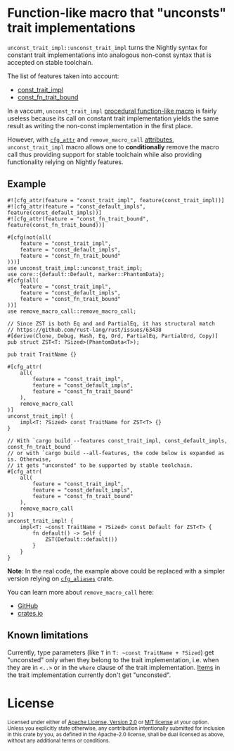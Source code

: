 # Function-like macro that "unconsts" trait implementations

`unconst_trait_impl::unconst_trait_impl` turns the Nightly syntax for constant trait implementations into analogous non-const syntax that is accepted on stable toolchain.

The list of features taken into account:
* [const_trait_impl](https://doc.rust-lang.org/nightly/unstable-book/language-features/const-trait-impl.html)
* [const_fn_trait_bound](https://doc.rust-lang.org/nightly/unstable-book/language-features/const-fn-trait-bound.html)

In a vaccum, `unconst_trait_impl` [procedural function-like macro][proc macro] is fairly useless because its call on constant trait implementation yields the same result as writing the non-const implementation in the first place.

However, with [`cfg_attr`] and `remove_macro_call` [attributes][attribute], `unconst_trait_impl` macro allows one to **conditionally** remove the macro call thus providing support for stable toolchain while also providing functionality relying on Nightly features.

## Example

```rust, ignore
#![cfg_attr(feature = "const_trait_impl", feature(const_trait_impl))]
#![cfg_attr(feature = "const_default_impls", feature(const_default_impls))]
#![cfg_attr(feature = "const_fn_trait_bound", feature(const_fn_trait_bound))]

#[cfg(not(all(
    feature = "const_trait_impl",
    feature = "const_default_impls",
    feature = "const_fn_trait_bound"
)))]
use unconst_trait_impl::unconst_trait_impl;
use core::{default::Default, marker::PhantomData};
#[cfg(all(
    feature = "const_trait_impl",
    feature = "const_default_impls",
    feature = "const_fn_trait_bound"
))]
use remove_macro_call::remove_macro_call;

// Since ZST is both Eq and and PartialEq, it has structural match
// https://github.com/rust-lang/rust/issues/63438
#[derive(Clone, Debug, Hash, Eq, Ord, PartialEq, PartialOrd, Copy)]
pub struct ZST<T: ?Sized>(PhantomData<T>);

pub trait TraitName {}

#[cfg_attr(
    all(
        feature = "const_trait_impl",
        feature = "const_default_impls",
        feature = "const_fn_trait_bound"
    ),
    remove_macro_call
)]
unconst_trait_impl! {
    impl<T: ?Sized> const TraitName for ZST<T> {}
}

// With `cargo build --features const_trait_impl, const_default_impls, const_fn_trait_bound`
// or with `cargo build --all-features, the code below is expanded as is. Otherwise,
// it gets "unconsted" to be supported by stable toolchain.
#[cfg_attr(
    all(
        feature = "const_trait_impl",
        feature = "const_default_impls",
        feature = "const_fn_trait_bound"
    ),
    remove_macro_call
)]
unconst_trait_impl! {
    impl<T: ~const TraitName + ?Sized> const Default for ZST<T> {
        fn default() -> Self {
            ZST(Default::default())
        }
    }
}
```

**Note**: In the real code, the example above could be replaced with a simpler version relying on [`cfg_aliases`](https://crates.io/crates/cfg_aliases) crate.

You can learn more about `remove_macro_call` here:
* [GitHub](https://github.com/JohnScience/remove_macro_call)
* [crates.io](https://crates.io/crates/remove_macro_call)

## Known limitations

Currently, type parameters (like `T` in `T: ~const TraitName + ?Sized`) get "unconsted" only when they belong to the trait implementation, i.e. when they are in `<..>` or in the `where` clause of the trait implementation. [Items](https://docs.rs/syn/latest/syn/enum.ImplItem.html) in the trait implementation currently don't get "unconsted".

# License

<sup>
Licensed under either of <a href="LICENSE-APACHE">Apache License, Version
2.0</a> or <a href="LICENSE-MIT">MIT license</a> at your option.
</sup>

<br>

<sub>
Unless you explicitly state otherwise, any contribution intentionally submitted
for inclusion in this crate by you, as defined in the Apache-2.0 license, shall
be dual licensed as above, without any additional terms or conditions.
</sub>

[attribute]: https://doc.rust-lang.org/reference/attributes.html
[proc macro]: https://blog.logrocket.com/macros-in-rust-a-tutorial-with-examples/#functionlikemacros
[`cfg_attr`]: https://doc.rust-lang.org/reference/conditional-compilation.html#the-cfg_attr-attribute